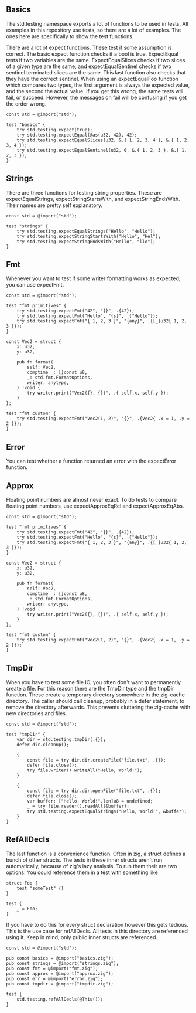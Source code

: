 ## Basics

The std.testing namespace exports a lot of functions to be used in tests. All examples in this
repository use tests, so there are a lot of examples. The ones here are specifically to show
the test functions.

There are a lot of expect functions. These test if some assumption is correct. The basic expect
function checks if a bool is true. ExpectEqual tests if two variables are the same.
ExpectEqualSlices checks if two slices of a given type are the same, and expectEqualSentinel checks
if two sentinel terminated slices are the same. This last function also checks that they have the
correct sentinel. When using an expectEqualFoo function which compares two types, the first
argument is always the expected value, and the second the actual value. If you get this wrong,
the same tests will fail, or succeed. However, the messages on fail will be confusing if you get
the order wrong.

<!-- MARKDOWN-AUTO-DOCS:START (CODE:src=./basics.zig) -->
<!-- The below code snippet is automatically added from ./basics.zig -->
```zig
const std = @import("std");

test "basics" {
    try std.testing.expect(true);
    try std.testing.expectEqual(@as(u32, 42), 42);
    try std.testing.expectEqualSlices(u32, &.{ 1, 2, 3, 4 }, &.{ 1, 2, 3, 4 });
    try std.testing.expectEqualSentinel(u32, 0, &.{ 1, 2, 3 }, &.{ 1, 2, 3 });
}
```
<!-- MARKDOWN-AUTO-DOCS:END -->

## Strings

There are three functions for testing string properties. These are expectEqualStrings,
expectStringStartsWith, and expectStringEndsWith. Their names are pretty self explanatory.

<!-- MARKDOWN-AUTO-DOCS:START (CODE:src=./strings.zig) -->
<!-- The below code snippet is automatically added from ./strings.zig -->
```zig
const std = @import("std");

test "strings" {
    try std.testing.expectEqualStrings("Hello", "Hello");
    try std.testing.expectStringStartsWith("Hello", "Hel");
    try std.testing.expectStringEndsWith("Hello", "llo");
}
```
<!-- MARKDOWN-AUTO-DOCS:END -->

## Fmt

Whenever you want to test if some writer formatting works as expected, you can use expectFmt.

<!-- MARKDOWN-AUTO-DOCS:START (CODE:src=./fmt.zig) -->
<!-- The below code snippet is automatically added from ./fmt.zig -->
```zig
const std = @import("std");

test "fmt primitives" {
    try std.testing.expectFmt("42", "{}", .{42});
    try std.testing.expectFmt("Hello", "{s}", .{"Hello"});
    try std.testing.expectFmt("{ 1, 2, 3 }", "{any}", .{[_]u32{ 1, 2, 3 }});
}

const Vec2 = struct {
    x: u32,
    y: u32,

    pub fn format(
        self: Vec2,
        comptime _: []const u8,
        _: std.fmt.FormatOptions,
        writer: anytype,
    ) !void {
        try writer.print("Vec2({}, {})", .{ self.x, self.y });
    }
};

test "fmt custom" {
    try std.testing.expectFmt("Vec2(1, 2)", "{}", .{Vec2{ .x = 1, .y = 2 }});
}
```
<!-- MARKDOWN-AUTO-DOCS:END -->

## Error

You can test whether a function returned an error with the expectError function.

## Approx

Floating point numbers are almost never exact. To do tests to compare floating point numbers, use
expectApproxEqRel and expectApproxEqAbs.

<!-- MARKDOWN-AUTO-DOCS:START (CODE:src=./fmt.zig) -->
<!-- The below code snippet is automatically added from ./fmt.zig -->
```zig
const std = @import("std");

test "fmt primitives" {
    try std.testing.expectFmt("42", "{}", .{42});
    try std.testing.expectFmt("Hello", "{s}", .{"Hello"});
    try std.testing.expectFmt("{ 1, 2, 3 }", "{any}", .{[_]u32{ 1, 2, 3 }});
}

const Vec2 = struct {
    x: u32,
    y: u32,

    pub fn format(
        self: Vec2,
        comptime _: []const u8,
        _: std.fmt.FormatOptions,
        writer: anytype,
    ) !void {
        try writer.print("Vec2({}, {})", .{ self.x, self.y });
    }
};

test "fmt custom" {
    try std.testing.expectFmt("Vec2(1, 2)", "{}", .{Vec2{ .x = 1, .y = 2 }});
}
```
<!-- MARKDOWN-AUTO-DOCS:END -->

## TmpDir

When you have to test some file IO, you often don't want to permanently create a file. For this
reason there are the TmpDir type and the tmpDir function. These create a temporary directory
somewhere in the zig-cache directory. The caller should call cleanup, probably in a defer statement,
to remove the directory afterwards. This prevents cluttering the zig-cache with new directories
and files.

<!-- MARKDOWN-AUTO-DOCS:START (CODE:src=./tmpdir.zig) -->
<!-- The below code snippet is automatically added from ./tmpdir.zig -->
```zig
const std = @import("std");

test "tmpDir" {
    var dir = std.testing.tmpDir(.{});
    defer dir.cleanup();

    {
        const file = try dir.dir.createFile("file.txt", .{});
        defer file.close();
        try file.writer().writeAll("Hello, World!");
    }

    {
        const file = try dir.dir.openFile("file.txt", .{});
        defer file.close();
        var buffer: ["Hello, World!".len]u8 = undefined;
        _ = try file.reader().readAll(&buffer);
        try std.testing.expectEqualStrings("Hello, World!", &buffer);
    }
}
```
<!-- MARKDOWN-AUTO-DOCS:END -->

## RefAllDecls

The last function is a convenience function. Often in zig, a struct defines a bunch of other
structs. The tests in these inner structs aren't run automatically, because of zig's lazy analysis.
To run them their are two options. You could reference them in a test with something like
```zig
struct Foo {
    test "someTest" {}
}

test {
    _ = Foo;
}
```
If you have to do this for every struct declaration however this gets tedious. This is the use case
for refAllDecls. All tests in this directory are referenced using it. Keep in mind, only public
inner structs are referenced.

<!-- MARKDOWN-AUTO-DOCS:START (CODE:src=./refalldecls.zig) -->
<!-- The below code snippet is automatically added from ./refalldecls.zig -->
```zig
const std = @import("std");

pub const basics = @import("basics.zig");
pub const strings = @import("strings.zig");
pub const fmt = @import("fmt.zig");
pub const approx = @import("approx.zig");
pub const err = @import("error.zig");
pub const tmpdir = @import("tmpdir.zig");

test {
    std.testing.refAllDecls(@This());
}
```
<!-- MARKDOWN-AUTO-DOCS:END -->
